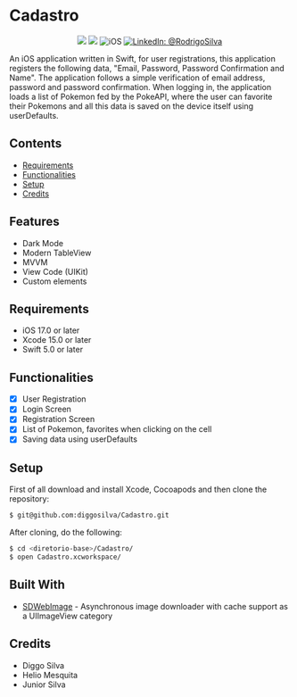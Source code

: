 # Cadastro

<p align="center">
    <img src="https://img.shields.io/badge/Swift-5.9.1-orange.svg" />
    <img src="https://img.shields.io/badge/Xcode-15.2.X-orange.svg" />
    <img src="https://img.shields.io/badge/platforms-iOS-brightgreen.svg?style=flat" alt="iOS" />
    <a href="https://www.linkedin.com/in/rodrigo-silva-6a53ba300/" target="_blank">
        <img src="https://img.shields.io/badge/LinkedIn-@RodrigoSilva-blue.svg?style=flat" alt="LinkedIn: @RodrigoSilva" />
    </a>
</p>

An iOS application written in Swift, for user registrations, this application registers the following data, "Email, Password, Password Confirmation and Name". The application follows a simple verification of email address, password and password confirmation. When logging in, the application loads a list of Pokemon fed by the PokeAPI, where the user can favorite their Pokemons and all this data is saved on the device itself using userDefaults.

## Contents

- [Requirements](#requirements)
- [Functionalities](#functionalities)
- [Setup](#setup)
- [Credits](#credits)

## Features

- Dark Mode
- Modern TableView
- MVVM
- View Code (UIKit)
- Custom elements

## Requirements

- iOS 17.0 or later
- Xcode 15.0 or later
- Swift 5.0 or later

## Functionalities
- [x] User Registration
- [x] Login Screen
- [x] Registration Screen
- [x] List of Pokemon, favorites when clicking on the cell
- [x] Saving data using userDefaults

## Setup

First of all download and install Xcode, Cocoapods and then clone the repository:

```sh
$ git@github.com:diggosilva/Cadastro.git
```

After cloning, do the following:

```sh
$ cd <diretorio-base>/Cadastro/
$ open Cadastro.xcworkspace/
```

## Built With

* [SDWebImage](https://github.com/SDWebImage/SDWebImage) - Asynchronous image downloader with cache support as a UIImageView category

## Credits

- Diggo Silva
- Helio Mesquita
- Junior Silva

